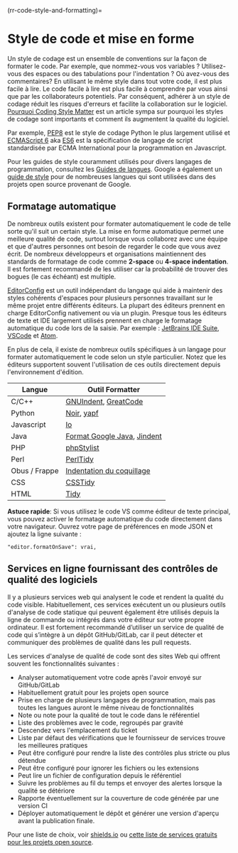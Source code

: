(rr-code-style-and-formatting)=
# Style de code et mise en forme

Un style de codage est un ensemble de conventions sur la façon de formater le code. Par exemple, que nommez-vous vos variables ? Utilisez-vous des espaces ou des tabulations pour l'indentation ? Où avez-vous des commentaires? En utilisant le même style dans tout votre code, il est plus facile à lire. Le code facile à lire est plus facile à comprendre par vous ainsi que par les collaborateurs potentiels. Par conséquent, adhérer à un style de codage réduit les risques d'erreurs et facilite la collaboration sur le logiciel. [Pourquoi Coding Style Matter](http://coding.smashingmagazine.com/2012/10/25/why-coding-style-matters/) est un article sympa sur pourquoi les styles de codage sont importants et comment ils augmentent la qualité du logiciel.

Par exemple, [PEP8](https://www.python.org/dev/peps/pep-0008/) est le style de codage Python le plus largement utilisé et [ECMAScript 6](http://es6-features.org/) aka [ES6](http://es6-features.org/) est la spécification de langage de script standardisée par ECMA International pour la programmation en Javascript.

Pour les guides de style couramment utilisés pour divers langages de programmation, consultez les [Guides de langues](https://guide.esciencecenter.nl/best_practices/language_guides/languages_overview.html). Google a également un [guide de style](https://code.google.com/p/google-styleguide/) pour de nombreuses langues qui sont utilisées dans des projets open source provenant de Google.

## Formatage automatique

De nombreux outils existent pour formater automatiquement le code de telle sorte qu'il suit un certain style. La mise en forme automatique permet une meilleure qualité de code, surtout lorsque vous collaborez avec une équipe et que d'autres personnes ont besoin de regarder le code que vous avez écrit. De nombreux développeurs et organisations maintiennent des standards de formatage de code comme **2-space** ou **4-space indentation**. Il est fortement recommandé de les utiliser car la probabilité de trouver des bogues (le cas échéant) est multiple.

[EditorConfig](https://editorconfig.org) est un outil indépendant du langage qui aide à maintenir des styles cohérents d'espaces pour plusieurs personnes travaillant sur le même projet entre différents éditeurs. La plupart des éditeurs prennent en charge EditorConfig nativement ou via un plugin. Presque tous les éditeurs de texte et IDE largement utilisés prennent en charge le formatage automatique du code lors de la saisie. Par exemple : [JetBrains IDE Suite](https://www.jetbrains.com/products.html#), [VSCode](https://code.visualstudio.com/) et [Atom](https://atom.io/).

En plus de cela, il existe de nombreux outils spécifiques à un langage pour formater automatiquement le code selon un style particulier. Notez que les éditeurs supportent souvent l'utilisation de ces outils directement depuis l'environnement d'édition.

| Langue        | Outil Formatter                                                                                             |
| ------------- | ----------------------------------------------------------------------------------------------------------- |
| C/C++         | [GNUIndent](http://www.gnu.org/software/indent/), [GreatCode](http://sourceforge.net/projects/gcgreatcode/) |
| Python        | [Noir](https://black.readthedocs.io), [yapf](https://pypi.org/project/yapf/)                                |
| Javascript    | [Io](https://beautifier.io/)                                                                                |
| Java          | [Format Google Java](https://github.com/google/google-java-format), [Jindent](http://www.jindent.com/)      |
| PHP           | [phpStylist](http://sourceforge.net/projects/phpstylist/)                                                   |
| Perl          | [PerlTidy](http://perltidy.sourceforge.net/)                                                                |
| Obus / Frappe | [Indentation du coquillage](http://www.bolthole.com/AWK.html)                                               |
| CSS           | [CSSTidy](http://csstidy.sourceforge.net/)                                                                  |
| HTML          | [Tidy](http://tidy.sourceforge.net/)                                                                        |

**Astuce rapide**: Si vous utilisez le code VS comme éditeur de texte principal, vous pouvez activer le formatage automatique du code directement dans votre navigateur. Ouvrez votre page de préférences en mode JSON et ajoutez la ligne suivante :

```
"editor.formatOnSave": vrai,
```

## Services en ligne fournissant des contrôles de qualité des logiciels

Il y a plusieurs services web qui analysent le code et rendent la qualité du code visible. Habituellement, ces services exécutent un ou plusieurs outils d'analyse de code statique qui peuvent également être utilisés depuis la ligne de commande ou intégrés dans votre éditeur sur votre propre ordinateur. Il est fortement recommandé d’utiliser un service de qualité de code qui s’intègre à un dépôt GitHub/GitLab, car il peut détecter et communiquer des problèmes de qualité dans les pull requests.

Les services d'analyse de qualité de code sont des sites Web qui offrent souvent les fonctionnalités suivantes :

- Analyser automatiquement votre code après l'avoir envoyé sur GitHub/GitLab
- Habituellement gratuit pour les projets open source
- Prise en charge de plusieurs langages de programmation, mais pas toutes les langues auront le même niveau de fonctionnalités
- Note ou note pour la qualité de tout le code dans le référentiel
- Liste des problèmes avec le code, regroupés par gravité
- Descendez vers l'emplacement du ticket
- Liste par défaut des vérifications que le fournisseur de services trouve les meilleures pratiques
- Peut être configuré pour rendre la liste des contrôles plus stricte ou plus détendue
- Peut être configuré pour ignorer les fichiers ou les extensions
- Peut lire un fichier de configuration depuis le référentiel
- Suivre les problèmes au fil du temps et envoyer des alertes lorsque la qualité se détériore
- Rapporte éventuellement sur la couverture de code générée par une version CI
- Déployer automatiquement le dépôt et générer une version d'aperçu avant la publication finale.

Pour une liste de choix, voir [shields.io](https://shields.io/category/analysis) ou [cette liste de services gratuits pour les projets open source](https://github.com/ripienaar/free-for-dev#code-quality).
